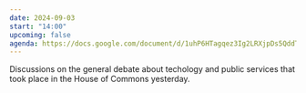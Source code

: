 ```yaml
---
date: 2024-09-03
start: "14:00"
upcoming: false
agenda: https://docs.google.com/document/d/1uhP6HTagqez3Ig2LRXjpDs5QddT9s2v4xKRUi_bE6tQ/edit
--- 
```

Discussions on the general debate about techology and public services that took place in the House of Commons yesterday.